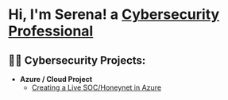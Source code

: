 <h1>Hi, I'm Serena! a <a href="https://www.linkedin.com/in/serena-tiller-10a269232/">Cybersecurity Professional</a></a></h1>

<h2>👨‍💻 Cybersecurity Projects:</h2>

- <b>Azure / Cloud Project </b>
  - [Creating a Live SOC/Honeynet in Azure](https://github.com/SerenaT7/Azure-Honeynet)
